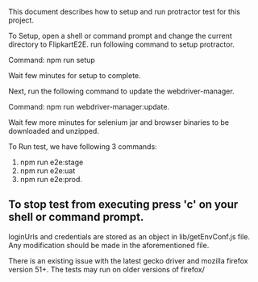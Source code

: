 This document describes how to setup and run protractor test for this project.

To Setup, open a shell or command prompt and change the current directory to FlipkartE2E.
run following command to setup protractor.

Command: npm run setup

Wait few minutes for setup to complete.

Next, run the following command to update the webdriver-manager.

Command: npm run webdriver-manager:update.

Wait few more minutes for selenium jar and browser binaries to be downloaded and unzipped.

To Run test, we have following 3 commands:
 1) npm run e2e:stage
 2) npm run e2e:uat
 3) npm run e2e:prod.

To stop test from executing press 'c' on your shell or command prompt.
 -----------------------------------------------------------------------------------------------------------------------------------------------------

 loginUrls and credentials are stored as an object in lib/getEnvConf.js file. Any modification should be made in the aforementioned file.
 
 There is an existing issue with the latest gecko driver and mozilla firefox version 51+. The tests may run on older versions of firefox/
